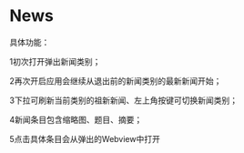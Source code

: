 # News
具体功能：

1初次打开弹出新闻类别；

2再次开启应用会继续从退出前的新闻类别的最新新闻开始；

3下拉可刷新当前类别的祖新新闻、左上角按键可切换新闻类别；

4新闻条目包含缩略图、题目、摘要；

5点击具体条目会从弹出的Webview中打开
